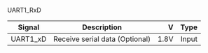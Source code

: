 UART1_RxD

|Signal        |Description |V      |Type|
| ------------- |:--------------:| -----:|------:|
|UART1_xD     |Receive serial data (Optional) | 1.8V |Input |
